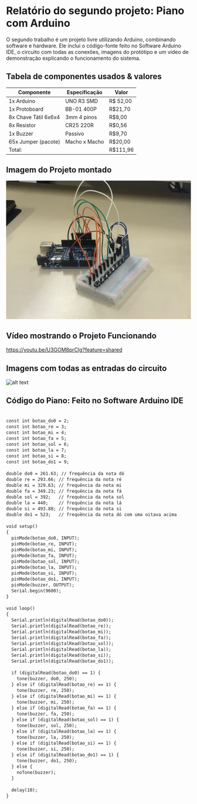 # Relatório do segundo projeto: Piano com Arduino
O segundo trabalho é um projeto livre utilizando Arduino, combinando software e hardware. Ele inclui o código-fonte feito no Software Arduino IDE, o circuito com todas as conexões, imagens do protótipo e um vídeo de demonstração explicando o funcionamento do sistema.

## Tabela de componentes usados & valores

| Componente | Especificação | Valor |
|------------|---------------|-------|
|1x Arduino|UNO R3 SMD|R$ 52,00|
|1x Protoboard|BB-01 400P|R$21,70|
|8x Chave Tátil 6x6x4|3mm 4 pinos|R$8,00|
|8x Resistor|CR25 220R|R$0,56|
|1x Buzzer|Passivo|R$9,70|
|65x Jumper (pacote)|Macho x Macho|R$20,00|
|Total:||R$111,96|

## Imagem do Projeto montado
![alt text](<midias/Circuito01.jpg>)

## Vídeo mostrando o Projeto Funcionando
https://youtu.be/U3GOM8prClg?feature=shared

## Imagens com todas as entradas do circuito
![alt text](<midias/Circuito02.jpg>)

## Código do Piano: Feito no Software Arduino IDE

```const int buzzer = 11;

const int botao_do0 = 2;
const int botao_re = 3;
const int botao_mi = 4;
const int botao_fa = 5;
const int botao_sol = 6;
const int botao_la = 7;
const int botao_si = 8;
const int botao_do1 = 9;

double do0 = 261.63; // frequência da nota dó
double re = 293.66; // frequência da nota ré
double mi = 329.63; // frequência da nota mi
double fa = 349.23; // frequência da nota fá
double sol = 392;   // frequência da nota sol
double la = 440;    // frequência da nota lá
double si = 493.88; // frequência da nota si
double do1 = 523;   // frequência da nota dó com uma oitava acima

void setup()
{
  pinMode(botao_do0, INPUT);
  pinMode(botao_re, INPUT);
  pinMode(botao_mi, INPUT);
  pinMode(botao_fa, INPUT);
  pinMode(botao_sol, INPUT);
  pinMode(botao_la, INPUT);
  pinMode(botao_si, INPUT);
  pinMode(botao_do1, INPUT);
  pinMode(buzzer, OUTPUT);
  Serial.begin(9600);
}

void loop()
{
  Serial.println(digitalRead(botao_do0));
  Serial.println(digitalRead(botao_re));
  Serial.println(digitalRead(botao_mi));
  Serial.println(digitalRead(botao_fa));
  Serial.println(digitalRead(botao_sol));
  Serial.println(digitalRead(botao_la));
  Serial.println(digitalRead(botao_si));
  Serial.println(digitalRead(botao_do1));

  if (digitalRead(botao_do0) == 1) {
    tone(buzzer, do0, 250);
  } else if (digitalRead(botao_re) == 1) {
    tone(buzzer, re, 250);
  } else if (digitalRead(botao_mi) == 1) {
    tone(buzzer, mi, 250);
  } else if (digitalRead(botao_fa) == 1) {
    tone(buzzer, fa, 250);
  } else if (digitalRead(botao_sol) == 1) {
    tone(buzzer, sol, 250);
  } else if (digitalRead(botao_la) == 1) {
    tone(buzzer, la, 250);
  } else if (digitalRead(botao_si) == 1) {
    tone(buzzer, si, 250);
  } else if (digitalRead(botao_do1) == 1) {
    tone(buzzer, do1, 250);
  } else {
    noTone(buzzer);
  }

  delay(10);
}
```
